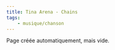 ```yaml
---
title: Tina Arena - Chains
tags:
    - musique/chanson
---
```


Page créée automatiquement, mais vide.
